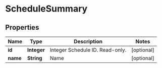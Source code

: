 
# ScheduleSummary

## Properties
Name | Type | Description | Notes
------------ | ------------- | ------------- | -------------
**id** | **Integer** | Integer Schedule ID. Read-only. |  [optional]
**name** | **String** | Name |  [optional]



